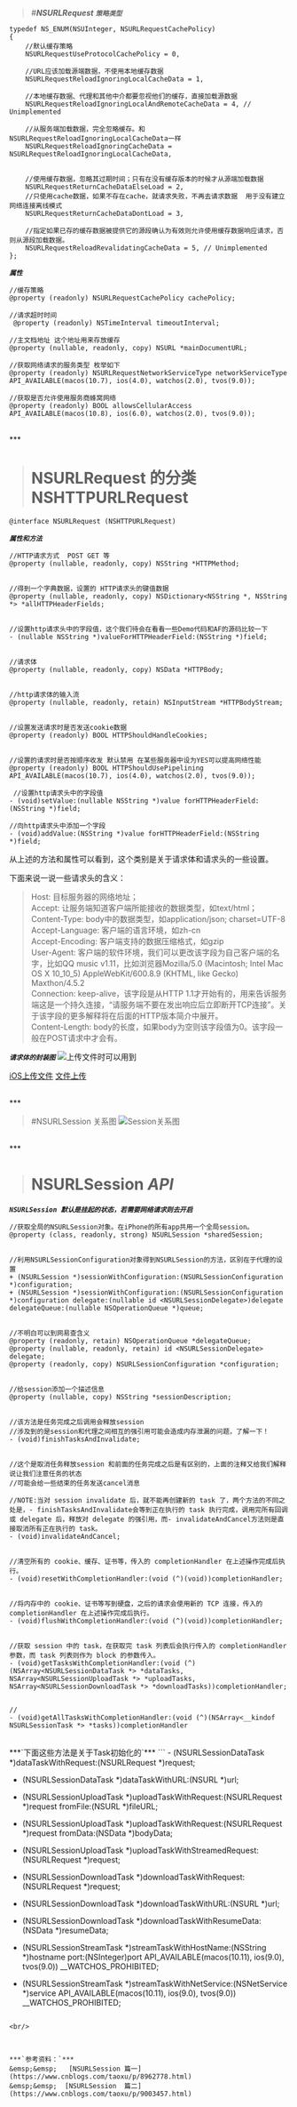 >#***NSURLRequest*** 
***`策略类型`***
```
typedef NS_ENUM(NSUInteger, NSURLRequestCachePolicy)
{
    //默认缓存策略
    NSURLRequestUseProtocolCachePolicy = 0,
    
    //URL应该加载源端数据，不使用本地缓存数据
    NSURLRequestReloadIgnoringLocalCacheData = 1,

    //本地缓存数据、代理和其他中介都要忽视他们的缓存，直接加载源数据
    NSURLRequestReloadIgnoringLocalAndRemoteCacheData = 4, // Unimplemented

    //从服务端加载数据，完全忽略缓存。和NSURLRequestReloadIgnoringLocalCacheData一样
    NSURLRequestReloadIgnoringCacheData = NSURLRequestReloadIgnoringLocalCacheData,


    //使用缓存数据，忽略其过期时间；只有在没有缓存版本的时候才从源端加载数据
    NSURLRequestReturnCacheDataElseLoad = 2,
    //只使用cache数据，如果不存在cache，就请求失败，不再去请求数据  用于没有建立网络连接离线模式
    NSURLRequestReturnCacheDataDontLoad = 3,

    //指定如果已存的缓存数据被提供它的源段确认为有效则允许使用缓存数据响应请求，否则从源段加载数据。
    NSURLRequestReloadRevalidatingCacheData = 5, // Unimplemented
};
```

***`属性`***
```
//缓存策略
@property (readonly) NSURLRequestCachePolicy cachePolicy;

//请求超时时间
 @property (readonly) NSTimeInterval timeoutInterval;

//主文档地址 这个地址用来存放缓存
@property (nullable, readonly, copy) NSURL *mainDocumentURL;

//获取网络请求的服务类型 枚举如下
@property (readonly) NSURLRequestNetworkServiceType networkServiceType API_AVAILABLE(macos(10.7), ios(4.0), watchos(2.0), tvos(9.0));

//获取是否允许使用服务商蜂窝网络
@property (readonly) BOOL allowsCellularAccess  API_AVAILABLE(macos(10.8), ios(6.0), watchos(2.0), tvos(9.0));

```

<br/>
***
<br/>

># NSURLRequest 的分类NSHTTPURLRequest
`@interface NSURLRequest (NSHTTPURLRequest) `

***`属性和方法`***
```
//HTTP请求方式  POST GET 等
@property (nullable, readonly, copy) NSString *HTTPMethod;


//得到一个字典数据，设置的 HTTP请求头的键值数据
@property (nullable, readonly, copy) NSDictionary<NSString *, NSString *> *allHTTPHeaderFields;


//设置http请求头中的字段值，这个我们待会在看看一些Demo代码和AF的源码比较一下
- (nullable NSString *)valueForHTTPHeaderField:(NSString *)field;


//请求体
@property (nullable, readonly, copy) NSData *HTTPBody;


//http请求体的输入流
@property (nullable, readonly, retain) NSInputStream *HTTPBodyStream;


//设置发送请求时是否发送cookie数据
@property (readonly) BOOL HTTPShouldHandleCookies;


//设置的请求时是否按顺序收发 默认禁用 在某些服务器中设为YES可以提高网络性能
@property (readonly) BOOL HTTPShouldUsePipelining API_AVAILABLE(macos(10.7), ios(4.0), watchos(2.0), tvos(9.0));

 //设置http请求头中的字段值
- (void)setValue:(nullable NSString *)value forHTTPHeaderField:(NSString *)field;

//向http请求头中添加一个字段
- (void)addValue:(NSString *)value forHTTPHeaderField:(NSString *)field;
```

从上述的方法和属性可以看到，这个类别是关于请求体和请求头的一些设置。

下面来说一说一些请求头的含义：
> Host: 目标服务器的网络地址；<br/>
Accept: 让服务端知道客户端所能接收的数据类型，如text/html；<br/>
Content-Type: body中的数据类型，如application/json; charset=UTF-8<br/>
Accept-Language: 客户端的语言环境，如zh-cn<br/>
Accept-Encoding: 客户端支持的数据压缩格式，如gzip<br/>
 User-Agent: 客户端的软件环境，我们可以更改该字段为自己客户端的名字，比如QQ music v1.11，比如浏览器Mozilla/5.0 (Macintosh; Intel Mac OS X 10_10_5) AppleWebKit/600.8.9 (KHTML, like Gecko) Maxthon/4.5.2<br/>
Connection: keep-alive，该字段是从HTTP 1.1才开始有的，用来告诉服务端这是一个持久连接，“请服务端不要在发出响应后立即断开TCP连接”。关于该字段的更多解释将在后面的HTTP版本简介中展开。<br/>
 Content-Length: body的长度，如果body为空则该字段值为0。该字段一般在POST请求中才会有。<br/>

***`请求体的封装图`***
![上传文件时可以用到](https://upload-images.jianshu.io/upload_images/2959789-3fb21eede3fae86e.png?imageMogr2/auto-orient/strip%7CimageView2/2/w/1240)

[iOS上传文件](https://www.jianshu.com/p/db0e1843c425)
[文件上传](https://www.cnblogs.com/wendingding/p/3949966.html)

<br/>
***
<br/>

>#NSURLSession 关系图
![Session关系图](https://upload-images.jianshu.io/upload_images/2959789-2cb824aaa2e80977.png?imageMogr2/auto-orient/strip%7CimageView2/2/w/1240)

<br/>
***
<br/>



># NSURLSession ***API***
***`NSURLSession 默认是挂起的状态，若需要网络请求则去开启`***
```
//获取全局的NSURLSession对象。在iPhone的所有app共用一个全局session。
@property (class, readonly, strong) NSURLSession *sharedSession;


//利用NSURLSessionConfiguration对象得到NSURLSession的方法，区别在于代理的设置
+ (NSURLSession *)sessionWithConfiguration:(NSURLSessionConfiguration *)configuration;
+ (NSURLSession *)sessionWithConfiguration:(NSURLSessionConfiguration *)configuration delegate:(nullable id <NSURLSessionDelegate>)delegate delegateQueue:(nullable NSOperationQueue *)queue;


//不明白可以到网易查含义
@property (readonly, retain) NSOperationQueue *delegateQueue;
@property (nullable, readonly, retain) id <NSURLSessionDelegate> delegate;
@property (readonly, copy) NSURLSessionConfiguration *configuration;


//给session添加一个描述信息
@property (nullable, copy) NSString *sessionDescription;


//该方法是任务完成之后调用会释放session
//涉及到的是session和代理之间相互的强引用可能会造成内存泄漏的问题，了解一下！
- (void)finishTasksAndInvalidate;


//这个是取消任务释放session 和前面的任务完成之后是有区别的，上面的注释又给我们解释说让我们注意任务的状态
//可能会给一些结束的任务发送cancel消息

//NOTE:当对 session invalidate 后，就不能再创建新的 task 了，两个方法的不同之处是，- finishTasksAndInvalidate会等到正在执行的 task 执行完成，调用完所有回调或 delegate 后，释放对 delegate 的强引用，而- invalidateAndCancel方法则是直接取消所有正在执行的 task。
- (void)invalidateAndCancel;


//清空所有的 cookie、缓存、证书等，传入的 completionHandler 在上述操作完成后执行。
- (void)resetWithCompletionHandler:(void (^)(void))completionHandler; 


//将内存中的 cookie、证书等写到硬盘，之后的请求会使用新的 TCP 连接，传入的 completionHandler 在上述操作完成后执行。
- (void)flushWithCompletionHandler:(void (^)(void))completionHandler;


//获取 session 中的 task，在获取完 task 列表后会执行传入的 completionHandler 参数，而 task 列表则作为 block 的参数传入。
- (void)getTasksWithCompletionHandler:(void (^)(NSArray<NSURLSessionDataTask *> *dataTasks, NSArray<NSURLSessionUploadTask *> *uploadTasks, NSArray<NSURLSessionDownloadTask *> *downloadTasks))completionHandler;


//
- (void)getAllTasksWithCompletionHandler:(void (^)(NSArray<__kindof NSURLSessionTask *> *tasks))completionHandler

```

<br/>
***`下面这些方法是关于Task初始化的`***
```
- (NSURLSessionDataTask *)dataTaskWithRequest:(NSURLRequest *)request;


- (NSURLSessionDataTask *)dataTaskWithURL:(NSURL *)url;


- (NSURLSessionUploadTask *)uploadTaskWithRequest:(NSURLRequest *)request fromFile:(NSURL *)fileURL;


- (NSURLSessionUploadTask *)uploadTaskWithRequest:(NSURLRequest *)request fromData:(NSData *)bodyData;


- (NSURLSessionUploadTask *)uploadTaskWithStreamedRequest:(NSURLRequest *)request;


- (NSURLSessionDownloadTask *)downloadTaskWithRequest:(NSURLRequest *)request;


- (NSURLSessionDownloadTask *)downloadTaskWithURL:(NSURL *)url;


- (NSURLSessionDownloadTask *)downloadTaskWithResumeData:(NSData *)resumeData;


- (NSURLSessionStreamTask *)streamTaskWithHostName:(NSString *)hostname port:(NSInteger)port API_AVAILABLE(macos(10.11), ios(9.0), tvos(9.0)) __WATCHOS_PROHIBITED;


- (NSURLSessionStreamTask *)streamTaskWithNetService:(NSNetService *)service API_AVAILABLE(macos(10.11), ios(9.0), tvos(9.0)) __WATCHOS_PROHIBITED;

```

<br/>



***`参考资料：`***
&emsp;&emsp;   [NSURLSession 篇一](https://www.cnblogs.com/taoxu/p/8962778.html)
&emsp;&emsp;  [NSURLSession  篇二](https://www.cnblogs.com/taoxu/p/9003457.html)
